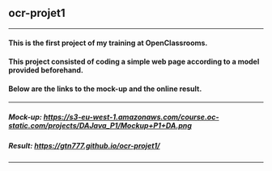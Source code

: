 ## ocr-projet1
***
#### This is the first project of my training at OpenClassrooms.
#### This project consisted of coding a simple web page according to a model provided beforehand.
#### Below are the links to the mock-up and the online result.
***
##### Mock-up: https://s3-eu-west-1.amazonaws.com/course.oc-static.com/projects/DAJava_P1/Mockup+P1+DA.png
##### Result: https://gtn777.github.io/ocr-projet1/
***
